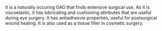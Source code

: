 It is a naturally occuring GAG that finds extensive surgical use. As it is viscoelastic, it has lubricating and cushioning attributes that are useful during eye surgery. It has antiadhesvie properties, useful for postsurgical wound healing. It is also used as a tissue filler in cosmetic surgery. 
